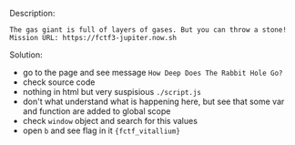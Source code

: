 Description:
```
The gas giant is full of layers of gases. But you can throw a stone!
Mission URL: https://fctf3-jupiter.now.sh
```

Solution:
- go to the page and see message `How Deep Does The Rabbit Hole Go?`
- check source code
- nothing in html but very suspisious `./script.js`
- don't what understand what is happening here, but see that some var and function are added to global scope
- check `window` object and search for this values
- open `b` and see flag in it `{fctf_vitallium}`